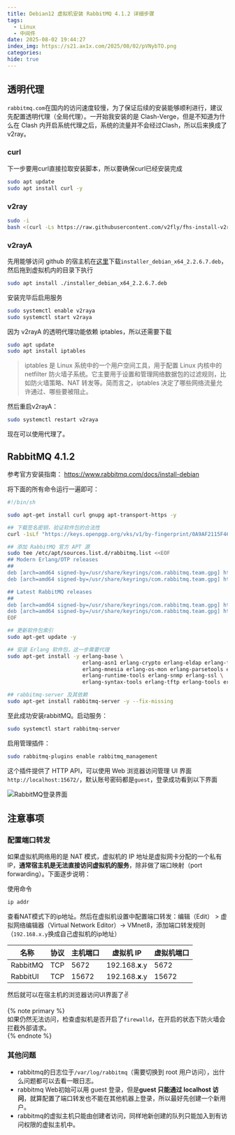```yaml
---
title: Debian12 虚拟机安装 RabbitMQ 4.1.2 详细步骤
tags:
  - Linux
  - 中间件
date: 2025-08-02 19:44:27
index_img: https://s21.ax1x.com/2025/08/02/pVNybTO.png
categories:
hide: true
---
```


## 透明代理

`rabbitmq.com`在国内的访问速度较慢，为了保证后续的安装能够顺利进行，建议先配置透明代理（全局代理）。一开始我安装的是 Clash-Verge，但是不知道为什么在 Clash 内开启系统代理之后，系统的流量并不会经过Clash，所以后来换成了v2ray。

### curl

下一步要用curl直接拉取安装脚本，所以要确保curl已经安装完成

```bash
sudo apt update
sudo apt install curl -y
```

### v2ray

```bash
sudo -i
bash <(curl -Ls https://raw.githubusercontent.com/v2fly/fhs-install-v2ray/master/install-release.sh)
```

### v2rayA

先用能够访问 github 的宿主机在[这里](https://github.com/v2rayA/v2rayA/releases)下载`installer_debian_x64_2.2.6.7.deb`，然后拖到虚拟机内的目录下执行

```bash
sudo apt install ./installer_debian_x64_2.2.6.7.deb
```

安装完毕后启用服务

```bash
sudo systemctl enable v2raya
sudo systemctl start v2raya
```

因为 v2rayA 的透明代理功能依赖 iptables，所以还需要下载

```bash
sudo apt update
sudo apt install iptables
```

> iptables 是 Linux 系统中的一个用户空间工具，用于配置 Linux 内核中的 netfilter 防火墙子系统。它主要用于设置和管理网络数据包的过滤规则，比如防火墙策略、NAT 转发等。简而言之，iptables 决定了哪些网络流量允许通过、哪些要被阻止。

然后重启v2rayA：

```bash
sudo systemctl restart v2raya
```

现在可以使用代理了。

## RabbitMQ 4.1.2


参考官方安装指南： https://www.rabbitmq.com/docs/install-debian

将下面的所有命令运行一遍即可：

```bash
#!/bin/sh

sudo apt-get install curl gnupg apt-transport-https -y

## 下载签名密钥，验证软件包的合法性
curl -1sLf "https://keys.openpgp.org/vks/v1/by-fingerprint/0A9AF2115F4687BD29803A206B73A36E6026DFCA" | sudo gpg --dearmor | sudo tee /usr/share/keyrings/com.rabbitmq.team.gpg > /dev/null

## 添加 RabbitMQ 官方 APT 源
sudo tee /etc/apt/sources.list.d/rabbitmq.list <<EOF
## Modern Erlang/OTP releases
##
deb [arch=amd64 signed-by=/usr/share/keyrings/com.rabbitmq.team.gpg] https://deb1.rabbitmq.com/rabbitmq-erlang/debian/bookworm bookworm main
deb [arch=amd64 signed-by=/usr/share/keyrings/com.rabbitmq.team.gpg] https://deb2.rabbitmq.com/rabbitmq-erlang/debian/bookworm bookworm main

## Latest RabbitMQ releases
##
deb [arch=amd64 signed-by=/usr/share/keyrings/com.rabbitmq.team.gpg] https://deb1.rabbitmq.com/rabbitmq-server/debian/bookworm bookworm main
deb [arch=amd64 signed-by=/usr/share/keyrings/com.rabbitmq.team.gpg] https://deb2.rabbitmq.com/rabbitmq-server/debian/bookworm bookworm main
EOF

## 更新软件包索引
sudo apt-get update -y

## 安装 Erlang 软件包，这一步需要代理
sudo apt-get install -y erlang-base \
                        erlang-asn1 erlang-crypto erlang-eldap erlang-ftp erlang-inets \
                        erlang-mnesia erlang-os-mon erlang-parsetools erlang-public-key \
                        erlang-runtime-tools erlang-snmp erlang-ssl \
                        erlang-syntax-tools erlang-tftp erlang-tools erlang-xmerl

## rabbitmq-server 及其依赖
sudo apt-get install rabbitmq-server -y --fix-missing
```

至此成功安装rabbitMQ。启动服务：

```bash
sudo systemctl start rabbitmq-server
```

启用管理插件：

```bash
sudo rabbitmq-plugins enable rabbitmq_management
```

这个插件提供了 HTTP API，可以使用 Web 浏览器访问管理 UI 界面`http://localhost:15672/`，默认账号密码都是`guest`，登录成功看到以下界面

![RabbitMQ登录界面](https://s21.ax1x.com/2025/08/02/pVNUSaR.png)

## 注意事项

### 配置端口转发

如果虚拟机网络用的是 NAT 模式，虚拟机的 IP 地址是虚拟网卡分配的一个私有 IP，**通常宿主机是无法直接访问虚拟机的服务**，除非做了端口映射（port forwarding）。下面逐步说明：

使用命令

```bash
ip addr
```

查看NAT模式下的ip地址。然后在虚拟机设置中配置端口转发：编辑（Edit） > 虚拟网络编辑器（Virtual Network Editor）-> VMnet8，添加端口转发规则（`192.168.x.y`换成自己虚拟机的ip地址）

| 名称       | 协议  | 主机端口  | 虚拟机 IP          | 虚拟机端口 |
| -------- | --- | ----- | --------------- | ----- |
| RabbitMQ | TCP | 5672  | 192.168.**x**.y | 5672  |
| RabbitUI | TCP | 15672 | 192.168.**x**.y | 15672 |

然后就可以在宿主机的浏览器访问UI界面了✌️

{% note primary %}  
如果仍然无法访问，检查虚拟机是否开启了`firewalld`，在开启的状态下防火墙会拦截外部请求。  
{% endnote %} 

### 其他问题

- rabbitmq的日志位于`/var/log/rabbitmq`（需要切换到 root 用户访问），出什么问题都可以去看一眼日志。
- rabbitmq Web初始可以用 guest 登录，但是**guest 只能通过 localhost 访问**，就算配置了端口转发也不能在其他机器上登录，所以最好先创建一个新用户。
- rabbitmq的虚拟主机只能由创建者访问，同样地新创建的队列只能加入到有访问权限的虚拟主机中。



